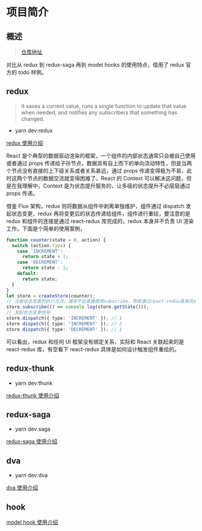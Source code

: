 # 项目简介

## 概述

> [仓库地址](https://github.com/justable/react-state-evolution)

对比从 redux 到 redux-saga 再到 model hooks 的使用特点，借用了 redux 官方的 todo 样例。

## redux

> It saves a current value, runs a single function to update that value when needed, and notifies any subscribers that something has changed.

- yarn dev:redux

[redux 使用介绍](./redux使用介绍.md)

React 是个典型的数据驱动渲染的框架，一个组件的内部状态通常只会被自己使用或者通过 props 传递给子孙节点，数据具有自上而下的单向流动特性，但是当两个节点没有直接的上下级关系或者关系甚远，通过 props 传递变得极为不易，此时这两个节点的数据交流就变得困难了。React 的 Context 可以解决这问题，但是在我理解中，Context 是为状态提升服务的，让多级的状态提升不必层层通过 props 传递。

借鉴 Flux 架构，redux 则将数据从组件中剥离单独维护，组件通过 dispatch 发起状态变更，redux 再将变更后的状态传递给组件，组件进行重绘，要注意的是 redux 和组件的连接是通过 react-redux 库完成的，redux 本身并不负责 UI 渲染工作。下面是个简单的使用案例，

```ts
function counter(state = 0, action) {
  switch (action.type) {
    case 'INCREMENT':
      return state + 1;
    case 'DECREMENT':
      return state - 1;
    default:
      return state;
  }
}
let store = createStore(counter);
// 注册状态变更的执行方法，通常不会直接使用subscribe，而是通过react-redux库来完成
store.subscribe(() => console.log(store.getState()));
// 发起状态变更信号
store.dispatch({ type: 'INCREMENT' }); // 1
store.dispatch({ type: 'INCREMENT' }); // 2
store.dispatch({ type: 'DECREMENT' }); // 1
```

可以看出，redux 和任何 UI 框架没有绑定关系，实际和 React 关联起来的是 react-redux 库，有空看下 react-redux 具体是如何设计触发组件重绘的。

## redux-thunk

- yarn dev:thunk

[redux-thunk 使用介绍](./redux-thunk使用介绍.md)

## redux-saga

- yarn dev:saga

[redux-saga 使用介绍](./redux-saga使用介绍.md)

## dva

- yarn dev:dva

[dva 使用介绍](./dva使用介绍.md)

## hook

[model hook 使用介绍](./model-hook使用介绍.md)
